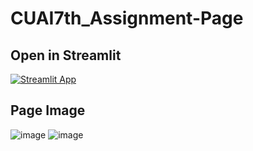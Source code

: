 # CUAI7th_Assignment-Page


## Open in Streamlit
[![Streamlit App](https://static.streamlit.io/badges/streamlit_badge_black_white.svg)](https://cuai-7th.streamlit.app/)

## Page Image
![image](https://github.com/yewonkim01/CUAI7th_Assignment-Page/assets/115199510/d5d2c97e-94a8-4d4d-a226-83079507d921)
![image](https://github.com/yewonkim01/CUAI7th_Assignment-Page/assets/115199510/153d93b2-adbc-49b3-9bff-fa0b3e6f34c8)

